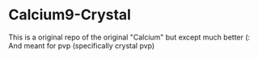 # Calcium9-Crystal
This is a original repo of the original "Calcium" but except much better (: And meant for pvp (specifically crystal pvp)
